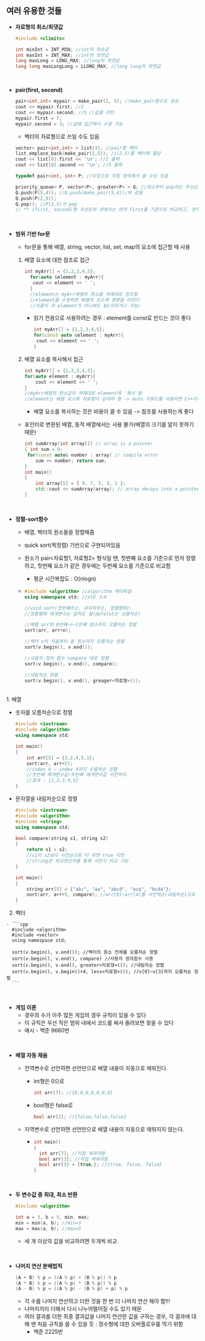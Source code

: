 ## 여러 유용한 것들

- **자료형의 최소/최댓값**
  
  ```cpp
  #include <climits>

  int minInt = INT_MIN; //int의 최솟값
  int maxInt = INT_MAX; //int의 최댓값
  long maxLong = LONG_MAX; //long의 최댓값
  long long maxLongLong = LLONG_MAX; //long long의 최댓값
  ```
  

<br>

- **pair(first, second)**

  ```c++
  pair<int,int> mypair = make_pair(2, 5); //make_pair함수로 생성
  cout << mypair.first; //2
  cout << mypair.second; //5 //값을 리턴
  mypair.first = 7;
  mypair.second = 3; //값에 접근해서 수정 가능
  ```

  - 벡터의 자료형으로 쓰일 수도 있음

  ```cpp
  vector< pair<int,int> > list(3); //pair형 벡터
  list.emplace_back(make_pair(2,5)); //(2,5)를 벡터에 할당
  cout << list[0].first << '\n'; //2 출력
  cout << list[0].second << '\n'; //5 출력
  ```

  ```cpp
  typedef pair<int, int> P; //타입으로 직접 정의해서 쓸 수도 있음
  
  priority_queue< P, vector<P>, greater<P> > Q; //최소부터 pop하는 우선순위 큐
  Q.push(P(5,4)); //Q.push(make_pair(5,4));와 같음
  Q.push(P(2,5));
  Q.pop(); //P(2,5)가 pop
  // ** (first, second)형 우선순위 큐에서는 먼저 first를 기준으로 비교하고, 만약 first가 같은 경우에는 second를 비교함 **
  ```

  <br>

- **범위 기반 for문**

  - for문을 통해 배열, string, vector, list, set, map의 요소에 접근할 때 사용

  1. 배열 요소에 대한 참조로 접근

     ```cpp
     int myArr[] = {1,2,3,4,5};
       for(auto &element : myArr){
       	cout << element << ' ';
       }
       //element는 myArr배열의 원소를 차례대로 참조함
       //element를 수정하면 배열의 요소에 영향을 미친다
       //이름이 꼭 element가 아니여도 됨(아무거나 가능)
     ```

     - 읽기 전용으로 사용하려는 경우 : element를 const로 만드는 것이 좋다

       ```cpp
       int myArr[] = {1,2,3,4,5};
       for(const auto &element : myArr){
       	cout << element << ' ';
       }
       ```

  2. 배열 요소를 복사해서 접근

     ```cpp
     int myArr[] = {1,2,3,4,5};
     for(auto element : myArr){ 
         cout << element << ' ';
     }
     //myArr배열의 원소값이 차례대로 element에 '복사'됨
     //element는 배열 요소와 자료형이 같아야 함 -> auto 키워드를 사용하면 C++이자동으로 자료형을 추론함
     ```

     - 배열 요소를 복사하는 것은 비용이 클 수 있음 -> 참조를 사용하는게 좋다

  - 포인터로 변환된 배열, 동적 배열에서는 사용 불가(배열의 크기를 알지 못하기 때문)

    ```cpp
    int sumArray(int array[]) // array is a pointer
    { int sum = 0; 
     for(const auto& number : array) // compile error
        sum += number; return sum; 
    }
    int main() 
    { 
        int array[5] = { 9, 7, 5, 3, 1 };
        std::cout << sumArray(array); // array decays into a pointer here  
    }
    ```


<br>

- **정렬-sort함수**

  - 배열, 벡터의 원소들을 정렬해줌

  - quick sort(퀵정렬) 기반으로 구현되어있음

  - 원소가 pair<자료형1, 자료형2> 형식일 땐, 첫번째 요소를 기준으로 먼저 정렬하고, 첫번째 요소가 같은 경우에는 두번째 요소를 기준으로 비교함

    - 평균 시간복잡도 : O(nlogn)
  
  - ```cpp
    #include <algorithm> //algorithm 헤더파일
    using namespace std; //std 소속
    
    //void sort(첫번째주소, 마지막주소, 정렬형태);
    //정렬형태 매개변수는 없어도 됨(defalut는 오름차순)
    
    //배열 arr의 0번째~n-1번째 원소까지 오름차순 정렬
    sort(arr, arr+n);
    
    //벡터 v의 처음부터 끝 원소까지 오름차순 정렬
    sort(v.begin(), v.end());
    
    //사용자 정의 함수 compare 대로 정렬
    sort(v.begin(), v.end(), compare);
    
    //내림차순 정렬
    sort(v.begin(), v.end(), greager<자료형>());
    ```
<br>
   1. 배열

   - 숫자를 오름차순으로 정렬
  
      ```cpp
      #include <iostream>
      #include <algorithm>
      using namespace std;
      
      int main()
      {
          int arr[5] = {3,2,4,5,1};
          sort(arr, arr+5); 
          //index 0 ~ index 4까지 오름차순 정렬
          //첫번째 매개변수값~두번째 매개변수값 이전까지
          //결과 : {1,2,3,4,5}
      }
      ```

   - 문자열을 내림차순으로 정렬
  
      ```cpp
      #include <iostream>
      #include <algorithm>
      #include <string>
      using namespace std;
      
      bool compare(string s1, string s2)
      {
          return s1 > s2; 
          //s1이 s2보다 사전순으로 더 뒤면 true 리턴
          //string은 비교연산자를 통해 사전식 비교 가능
      }
      
      int main()
      {
          string arr[5] = {"abc", "aa", "abcd", "aza", "bcda"};
          sort(arr, arr+5, compare); //arr[0]~arr[4]를 사전역순(내림차순)으로 정렬
      }
      ```

   2. 벡터
  
    - ```cpp
      #include <algorithm>
      #include <vector>
      using namespace std;
      
      sort(v.begin(), v.end()); //벡터의 원소 전체를 오름차순 정렬
      sort(v.begin(), v.end(), compare) //사용자 정의함수 사용
      sort(v.begin(), v.end(), greater<자료형>()); //내림차순 정렬
      sort(v.begin(), v.begin()+4, less<자료형>()); //v[0]~v[3]까지 오름차순 정렬
      ```
  

<br>

- **게임 이론**
  - 경우의 수가 아주 많은 게임의 경우 규칙이 있을 수 있다
  - 이 규칙은 우선 작은 범위 내에서 코드를 짜서 돌려보면 찾을 수 있다
  - 예시 - 백준 9660번

<br>

- **배열 자동 채움**

  - 전역변수로 선언하면 선언만으로 배열 내용이 자동으로 채워진다.

    - int형은 0으로

      ```c++
      int arr[7]; //{0,0,0,0,0,0,0}
      ```

    - bool형은 false로

      ```c++
      bool arr[3]; //{false,false,false}
      ```

  - 지역변수로 선언하면 선언만으로 배열 내용이 자동으로 채워지지 않는다.

    - ```c++
      int main()
      {
        int arr[7]; //직접 채워야함
        bool arr[3]; //직접 채워야함
        bool arr[3] = {true,}; //{true, false, false}
      }
      ```

<br>

- **두 변수값 중 최대, 최소 반환**

  ```cpp
  #include <algorithm>

  int a = 3, b = 5, min, max;
  min = min(a, b); //min=3
  max = max(a, b); //max=5
  ```
  - 세 개 이상의 값을 비교하려면 두개씩 비교

<br>

- **나머지 연산 분배법칙**

  ```cpp
  (A + B) % p = ((A % p) + (B % p)) % p
  (A * B) % p = ((A % p) * (B % p)) % p
  (A - B) % p = ((A % p) - (B % p) + p) % p
  ```
  - 각 수를 나머지 연산하고 더한 것을 한 번 더 나머지 연산 해야 함!!!
  - 나머지끼리 더해서 다시 나누어떨어질 수도 있기 때문
  - 여러 결과를 더한 최종 결과값을 나머지 연산한 값을 구하는 경우, 각 결과에 대해 맨 처음 규칙을 쓸 수 있을 듯 : 정수형에 대한 오버플로우를 막기 위함
    - 백준 2225번
